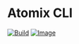 <!--
SPDX-FileCopyrightText: 2023-present Intel Corporation
SPDX-License-Identifier: Apache-2.0
-->

# Atomix CLI

[![Build](https://img.shields.io/github/actions/workflow/status/atomix/atomix/cli-test.yml?style=for-the-badge)](https://github.com/atomix/atomix/actions/workflows/cli-test.yml)
[![Image](https://img.shields.io/docker/v/atomix/cli?label=release&style=for-the-badge)](https://hub.docker.com/repository/docker/atomix/cli)
